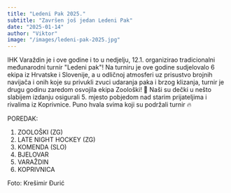 ```yaml
---
title: "Ledeni Pak 2025."
subtitle: "Završen još jedan Ledeni Pak"
date: "2025-01-14"
author: "Viktor"
image: "/images/ledeni-pak-2025.jpg"
---
```


IHK Varaždin je i ove godine i to u nedjelju, 12.1. organizirao tradicionalni međunarodni turnir "Ledeni pak"!
Na turniru je ove godine sudjelovalo 6 ekipa iz Hrvatske i Slovenije, a u odličnoj atmosferi uz prisustvo brojnih navijača i onih koje su privukli zvuci udaranja paka i brzog klizanja, turnir je drugu godinu zaredom osvojila ekipa Zoološki! 🦁
Naši su dečki u nešto slabijem izdanju osigurali 5. mjesto pobjedom nad starim prijateljima i rivalima iz Koprivnice.
Puno hvala svima koji su podržali turnir 🔥

POREDAK:

1. ZOOLOŠKI (ZG)
2. LATE NIGHT HOCKEY (ZG)
3. KOMENDA (SLO)
4. BJELOVAR
5. VARAŽDIN
6. KOPRIVNICA

Foto: Krešimir Đurić
